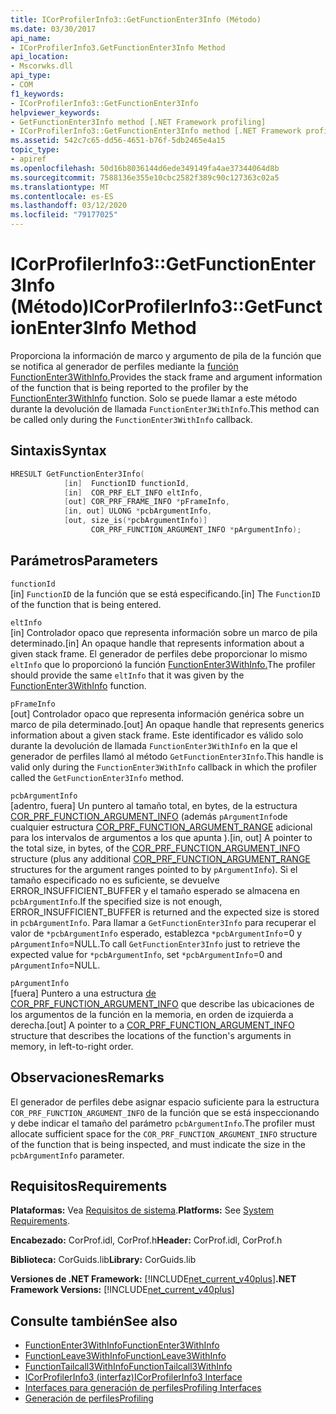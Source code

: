 ```yaml
---
title: ICorProfilerInfo3::GetFunctionEnter3Info (Método)
ms.date: 03/30/2017
api_name:
- ICorProfilerInfo3.GetFunctionEnter3Info Method
api_location:
- Mscorwks.dll
api_type:
- COM
f1_keywords:
- ICorProfilerInfo3::GetFunctionEnter3Info
helpviewer_keywords:
- GetFunctionEnter3Info method [.NET Framework profiling]
- ICorProfilerInfo3::GetFunctionEnter3Info method [.NET Framework profiling]
ms.assetid: 542c7c65-dd56-4651-b76f-5db2465e4a15
topic_type:
- apiref
ms.openlocfilehash: 50d16b8036144d6ede349149fa4ae37344064d8b
ms.sourcegitcommit: 7588136e355e10cbc2582f389c90c127363c02a5
ms.translationtype: MT
ms.contentlocale: es-ES
ms.lasthandoff: 03/12/2020
ms.locfileid: "79177025"
---
```

# <a name="icorprofilerinfo3getfunctionenter3info-method"></a><span data-ttu-id="71c17-102">ICorProfilerInfo3::GetFunctionEnter3Info (Método)</span><span class="sxs-lookup"><span data-stu-id="71c17-102">ICorProfilerInfo3::GetFunctionEnter3Info Method</span></span>
<span data-ttu-id="71c17-103">Proporciona la información de marco y argumento de pila de la función que se notifica al generador de perfiles mediante la [función FunctionEnter3WithInfo.](functionenter3withinfo-function.md)</span><span class="sxs-lookup"><span data-stu-id="71c17-103">Provides the stack frame and argument information of the function that is being reported to the profiler by the [FunctionEnter3WithInfo](functionenter3withinfo-function.md) function.</span></span> <span data-ttu-id="71c17-104">Solo se puede llamar a este método durante la devolución de llamada `FunctionEnter3WithInfo`.</span><span class="sxs-lookup"><span data-stu-id="71c17-104">This method can be called only during the `FunctionEnter3WithInfo` callback.</span></span>  
  
## <a name="syntax"></a><span data-ttu-id="71c17-105">Sintaxis</span><span class="sxs-lookup"><span data-stu-id="71c17-105">Syntax</span></span>  
  
```cpp  
HRESULT GetFunctionEnter3Info(  
            [in]  FunctionID functionId,
            [in]  COR_PRF_ELT_INFO eltInfo,  
            [out] COR_PRF_FRAME_INFO *pFrameInfo,  
            [in, out] ULONG *pcbArgumentInfo,  
            [out, size_is(*pcbArgumentInfo)]  
                  COR_PRF_FUNCTION_ARGUMENT_INFO *pArgumentInfo);  
```  
  
## <a name="parameters"></a><span data-ttu-id="71c17-106">Parámetros</span><span class="sxs-lookup"><span data-stu-id="71c17-106">Parameters</span></span>  
 `functionId`  
 <span data-ttu-id="71c17-107">[in] `FunctionID` de la función que se está especificando.</span><span class="sxs-lookup"><span data-stu-id="71c17-107">[in] The `FunctionID` of the function that is being entered.</span></span>  
  
 `eltInfo`  
 <span data-ttu-id="71c17-108">[in] Controlador opaco que representa información sobre un marco de pila determinado.</span><span class="sxs-lookup"><span data-stu-id="71c17-108">[in] An opaque handle that represents information about a given stack frame.</span></span> <span data-ttu-id="71c17-109">El generador de perfiles debe proporcionar lo mismo `eltInfo` que lo proporcionó la función [FunctionEnter3WithInfo.](functionenter3withinfo-function.md)</span><span class="sxs-lookup"><span data-stu-id="71c17-109">The profiler should provide the same `eltInfo` that it was given by the [FunctionEnter3WithInfo](functionenter3withinfo-function.md) function.</span></span>  
  
 `pFrameInfo`  
 <span data-ttu-id="71c17-110">[out] Controlador opaco que representa información genérica sobre un marco de pila determinado.</span><span class="sxs-lookup"><span data-stu-id="71c17-110">[out] An opaque handle that represents generics information about a given stack frame.</span></span> <span data-ttu-id="71c17-111">Este identificador es válido solo durante la devolución de llamada `FunctionEnter3WithInfo` en la que el generador de perfiles llamó al método `GetFunctionEnter3Info`.</span><span class="sxs-lookup"><span data-stu-id="71c17-111">This handle is valid only during the `FunctionEnter3WithInfo` callback in which the profiler called the `GetFunctionEnter3Info` method.</span></span>  
  
 `pcbArgumentInfo`  
 <span data-ttu-id="71c17-112">[adentro, fuera] Un puntero al tamaño total, en bytes, de la estructura [COR_PRF_FUNCTION_ARGUMENT_INFO](cor-prf-function-argument-info-structure.md) (además `pArgumentInfo`de cualquier estructura [COR_PRF_FUNCTION_ARGUMENT_RANGE](cor-prf-function-argument-range-structure.md) adicional para los intervalos de argumentos a los que apunta ).</span><span class="sxs-lookup"><span data-stu-id="71c17-112">[in, out] A pointer to the total size, in bytes, of the [COR_PRF_FUNCTION_ARGUMENT_INFO](cor-prf-function-argument-info-structure.md) structure (plus any additional [COR_PRF_FUNCTION_ARGUMENT_RANGE](cor-prf-function-argument-range-structure.md) structures for the argument ranges pointed to by `pArgumentInfo`).</span></span> <span data-ttu-id="71c17-113">Si el tamaño especificado no es suficiente, se devuelve ERROR_INSUFFICIENT_BUFFER y el tamaño esperado se almacena en `pcbArgumentInfo`.</span><span class="sxs-lookup"><span data-stu-id="71c17-113">If the specified size is not enough, ERROR_INSUFFICIENT_BUFFER is returned and the expected size is stored in `pcbArgumentInfo`.</span></span> <span data-ttu-id="71c17-114">Para llamar a `GetFunctionEnter3Info` para recuperar el valor de `*pcbArgumentInfo` esperado, establezca `*pcbArgumentInfo`=0 y `pArgumentInfo`=NULL.</span><span class="sxs-lookup"><span data-stu-id="71c17-114">To call `GetFunctionEnter3Info` just to retrieve the expected value for `*pcbArgumentInfo`, set `*pcbArgumentInfo`=0 and `pArgumentInfo`=NULL.</span></span>  
  
 `pArgumentInfo`  
 <span data-ttu-id="71c17-115">[fuera] Puntero a una estructura [de COR_PRF_FUNCTION_ARGUMENT_INFO](cor-prf-function-argument-info-structure.md) que describe las ubicaciones de los argumentos de la función en la memoria, en orden de izquierda a derecha.</span><span class="sxs-lookup"><span data-stu-id="71c17-115">[out] A pointer to a [COR_PRF_FUNCTION_ARGUMENT_INFO](cor-prf-function-argument-info-structure.md) structure that describes the locations of the function's arguments in memory, in left-to-right order.</span></span>  
  
## <a name="remarks"></a><span data-ttu-id="71c17-116">Observaciones</span><span class="sxs-lookup"><span data-stu-id="71c17-116">Remarks</span></span>  
 <span data-ttu-id="71c17-117">El generador de perfiles debe asignar espacio suficiente para la estructura `COR_PRF_FUNCTION_ARGUMENT_INFO` de la función que se está inspeccionando y debe indicar el tamaño del parámetro `pcbArgumentInfo`.</span><span class="sxs-lookup"><span data-stu-id="71c17-117">The profiler must allocate sufficient space for the `COR_PRF_FUNCTION_ARGUMENT_INFO` structure of the function that is being inspected, and must indicate the size in the `pcbArgumentInfo` parameter.</span></span>  
  
## <a name="requirements"></a><span data-ttu-id="71c17-118">Requisitos</span><span class="sxs-lookup"><span data-stu-id="71c17-118">Requirements</span></span>  
 <span data-ttu-id="71c17-119">**Plataformas:** Vea [Requisitos de sistema](../../../../docs/framework/get-started/system-requirements.md).</span><span class="sxs-lookup"><span data-stu-id="71c17-119">**Platforms:** See [System Requirements](../../../../docs/framework/get-started/system-requirements.md).</span></span>  
  
 <span data-ttu-id="71c17-120">**Encabezado:** CorProf.idl, CorProf.h</span><span class="sxs-lookup"><span data-stu-id="71c17-120">**Header:** CorProf.idl, CorProf.h</span></span>  
  
 <span data-ttu-id="71c17-121">**Biblioteca:** CorGuids.lib</span><span class="sxs-lookup"><span data-stu-id="71c17-121">**Library:** CorGuids.lib</span></span>  
  
 <span data-ttu-id="71c17-122">**Versiones de .NET Framework:** [!INCLUDE[net_current_v40plus](../../../../includes/net-current-v40plus-md.md)]</span><span class="sxs-lookup"><span data-stu-id="71c17-122">**.NET Framework Versions:** [!INCLUDE[net_current_v40plus](../../../../includes/net-current-v40plus-md.md)]</span></span>  
  
## <a name="see-also"></a><span data-ttu-id="71c17-123">Consulte también</span><span class="sxs-lookup"><span data-stu-id="71c17-123">See also</span></span>

- [<span data-ttu-id="71c17-124">FunctionEnter3WithInfo</span><span class="sxs-lookup"><span data-stu-id="71c17-124">FunctionEnter3WithInfo</span></span>](functionenter3withinfo-function.md)
- [<span data-ttu-id="71c17-125">FunctionLeave3WithInfo</span><span class="sxs-lookup"><span data-stu-id="71c17-125">FunctionLeave3WithInfo</span></span>](functionleave3withinfo-function.md)
- [<span data-ttu-id="71c17-126">FunctionTailcall3WithInfo</span><span class="sxs-lookup"><span data-stu-id="71c17-126">FunctionTailcall3WithInfo</span></span>](functiontailcall3withinfo-function.md)
- [<span data-ttu-id="71c17-127">ICorProfilerInfo3 (interfaz)</span><span class="sxs-lookup"><span data-stu-id="71c17-127">ICorProfilerInfo3 Interface</span></span>](icorprofilerinfo3-interface.md)
- [<span data-ttu-id="71c17-128">Interfaces para generación de perfiles</span><span class="sxs-lookup"><span data-stu-id="71c17-128">Profiling Interfaces</span></span>](profiling-interfaces.md)
- [<span data-ttu-id="71c17-129">Generación de perfiles</span><span class="sxs-lookup"><span data-stu-id="71c17-129">Profiling</span></span>](index.md)
